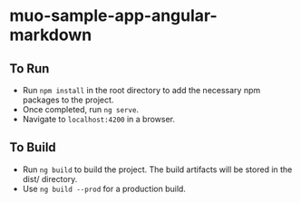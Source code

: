 # muo-sample-app-angular-markdown

## To Run

* Run `npm install` in the root directory to add the necessary npm packages to the project.
* Once completed, run `ng serve`.
* Navigate to `localhost:4200` in a browser.

## To Build

* Run `ng build` to build the project. The build artifacts will be stored in the dist/ directory. 
* Use `ng build --prod` for a production build.

<br>
<br>